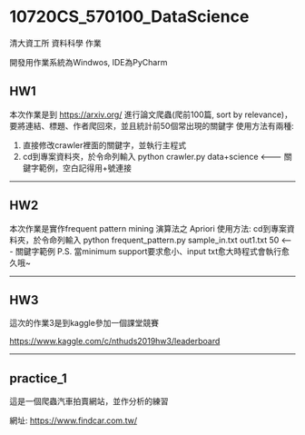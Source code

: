 ﻿# 10720CS_570100_DataScience
清大資工所 資料科學 作業

開發用作業系統為Windwos, IDE為PyCharm


## HW1
本次作業是到 https://arxiv.org/ 進行論文爬蟲(爬前100篇, sort by relevance)，要將連結、標題、作者爬回來，並且統計前50個常出現的關鍵字
使用方法有兩種:
  1. 直接修改crawler裡面的關鍵字，並執行主程式
  2. cd到專案資料夾，於令命列輸入 python crawler.py data+science   <--- 關鍵字範例，空白記得用+號連接

---

## HW2
本次作業是實作frequent pattern mining 演算法之 Apriori
使用方法:
  cd到專案資料夾，於令命列輸入 python frequent_pattern.py sample_in.txt out1.txt 50   <--- 關鍵字範例
  P.S. 當minimum support要求愈小、input txt愈大時程式會執行愈久哦~

---

## HW3
這次的作業3是到kaggle參加一個課堂競賽

https://www.kaggle.com/c/nthuds2019hw3/leaderboard

---

## practice_1 
這是一個爬蟲汽車拍賣網站，並作分析的練習

網址: https://www.findcar.com.tw/

